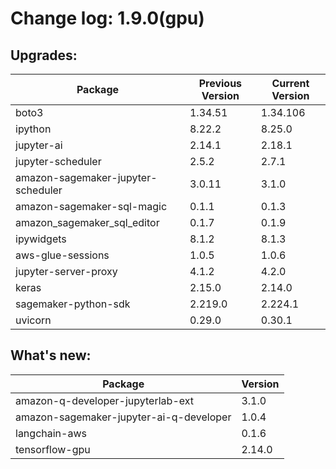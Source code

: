 # Change log: 1.9.0(gpu)

## Upgrades: 

Package | Previous Version | Current Version
---|---|---
boto3|1.34.51|1.34.106
ipython|8.22.2|8.25.0
jupyter-ai|2.14.1|2.18.1
jupyter-scheduler|2.5.2|2.7.1
amazon-sagemaker-jupyter-scheduler|3.0.11|3.1.0
amazon-sagemaker-sql-magic|0.1.1|0.1.3
amazon_sagemaker_sql_editor|0.1.7|0.1.9
ipywidgets|8.1.2|8.1.3
aws-glue-sessions|1.0.5|1.0.6
jupyter-server-proxy|4.1.2|4.2.0
keras|2.15.0|2.14.0
sagemaker-python-sdk|2.219.0|2.224.1
uvicorn|0.29.0|0.30.1

## What's new: 

Package | Version 
---|---
amazon-q-developer-jupyterlab-ext|3.1.0
amazon-sagemaker-jupyter-ai-q-developer|1.0.4
langchain-aws|0.1.6
tensorflow-gpu|2.14.0
